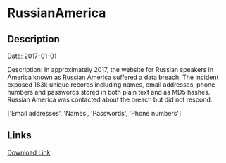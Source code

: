 # RussianAmerica

## Description

Date: 2017-01-01

Description:
In approximately 2017, the website for Russian speakers in America known as <a href="http://www.russianamerica.com/" target="_blank" rel="noopener">Russian America</a> suffered a data breach. The incident exposed 183k unique records including names, email addresses, phone numbers and passwords stored in both plain text and as MD5 hashes. Russian America was contacted about the breach but did not respond.


['Email addresses', 'Names', 'Passwords', 'Phone numbers']

## Links

[Download Link](https://link-to.net/1229997/50.3532081569209/dynamic/?r=aHR0cHM6Ly93d3cubWVkaWFmaXJlLmNvbS92aWV3L2ZQMVRJWTlnTkd5QVV3ZC9ydXNzaWFuYW1lcmljYS5jb20vZmlsZQ==)